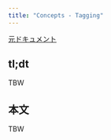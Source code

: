 ```yaml
---
title: "Concepts - Tagging"
---
```


[元ドキュメント](https://docs.aws.amazon.com/cdk/v2/guide/tagging.html)

## tl;dt

TBW

## 本文

TBW
